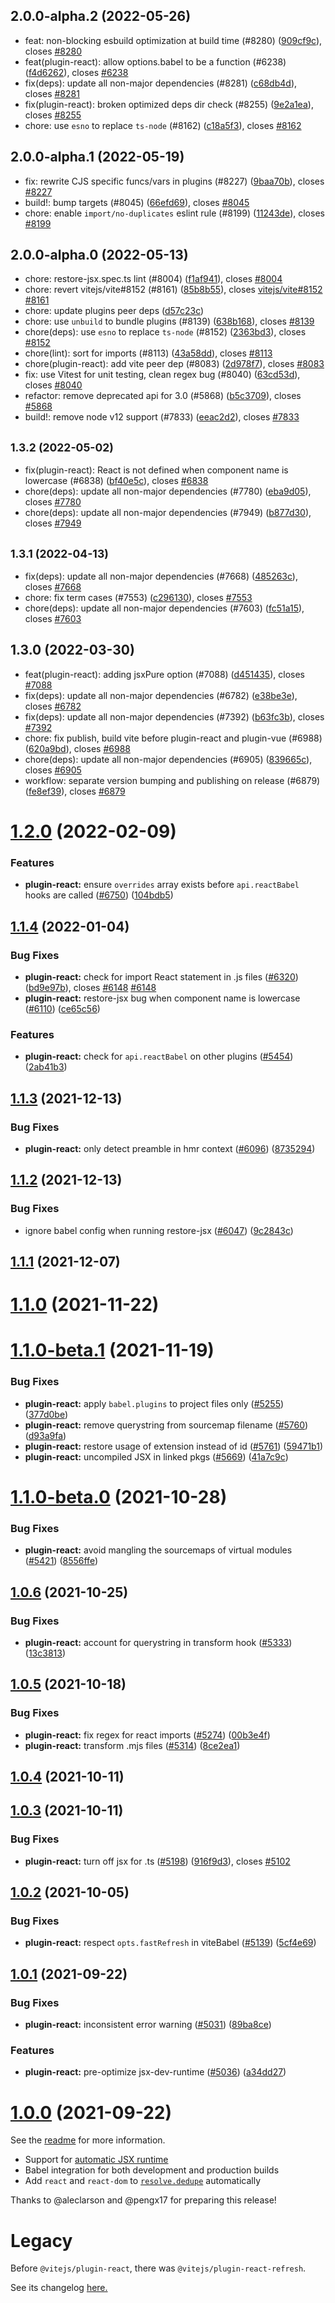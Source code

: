 ## 2.0.0-alpha.2 (2022-05-26)

* feat: non-blocking esbuild optimization at build time (#8280) ([909cf9c](https://github.com/vitejs/vite/commit/909cf9c)), closes [#8280](https://github.com/vitejs/vite/issues/8280)
* feat(plugin-react): allow options.babel to be a function (#6238) ([f4d6262](https://github.com/vitejs/vite/commit/f4d6262)), closes [#6238](https://github.com/vitejs/vite/issues/6238)
* fix(deps): update all non-major dependencies (#8281) ([c68db4d](https://github.com/vitejs/vite/commit/c68db4d)), closes [#8281](https://github.com/vitejs/vite/issues/8281)
* fix(plugin-react): broken optimized deps dir check (#8255) ([9e2a1ea](https://github.com/vitejs/vite/commit/9e2a1ea)), closes [#8255](https://github.com/vitejs/vite/issues/8255)
* chore: use `esno` to replace `ts-node` (#8162) ([c18a5f3](https://github.com/vitejs/vite/commit/c18a5f3)), closes [#8162](https://github.com/vitejs/vite/issues/8162)



## 2.0.0-alpha.1 (2022-05-19)

* fix: rewrite CJS specific funcs/vars in plugins (#8227) ([9baa70b](https://github.com/vitejs/vite/commit/9baa70b)), closes [#8227](https://github.com/vitejs/vite/issues/8227)
* build!: bump targets (#8045) ([66efd69](https://github.com/vitejs/vite/commit/66efd69)), closes [#8045](https://github.com/vitejs/vite/issues/8045)
* chore: enable `import/no-duplicates` eslint rule (#8199) ([11243de](https://github.com/vitejs/vite/commit/11243de)), closes [#8199](https://github.com/vitejs/vite/issues/8199)



## 2.0.0-alpha.0 (2022-05-13)

* chore: restore-jsx.spec.ts lint (#8004) ([f1af941](https://github.com/vitejs/vite/commit/f1af941)), closes [#8004](https://github.com/vitejs/vite/issues/8004)
* chore: revert vitejs/vite#8152 (#8161) ([85b8b55](https://github.com/vitejs/vite/commit/85b8b55)), closes [vitejs/vite#8152](https://github.com/vitejs/vite/issues/8152) [#8161](https://github.com/vitejs/vite/issues/8161)
* chore: update plugins peer deps ([d57c23c](https://github.com/vitejs/vite/commit/d57c23c))
* chore: use `unbuild` to bundle plugins (#8139) ([638b168](https://github.com/vitejs/vite/commit/638b168)), closes [#8139](https://github.com/vitejs/vite/issues/8139)
* chore(deps): use `esno` to replace `ts-node` (#8152) ([2363bd3](https://github.com/vitejs/vite/commit/2363bd3)), closes [#8152](https://github.com/vitejs/vite/issues/8152)
* chore(lint): sort for imports (#8113) ([43a58dd](https://github.com/vitejs/vite/commit/43a58dd)), closes [#8113](https://github.com/vitejs/vite/issues/8113)
* chore(plugin-react): add vite peer dep (#8083) ([2d978f7](https://github.com/vitejs/vite/commit/2d978f7)), closes [#8083](https://github.com/vitejs/vite/issues/8083)
* fix: use Vitest for unit testing, clean regex bug (#8040) ([63cd53d](https://github.com/vitejs/vite/commit/63cd53d)), closes [#8040](https://github.com/vitejs/vite/issues/8040)
* refactor: remove deprecated api for 3.0 (#5868) ([b5c3709](https://github.com/vitejs/vite/commit/b5c3709)), closes [#5868](https://github.com/vitejs/vite/issues/5868)
* build!: remove node v12 support (#7833) ([eeac2d2](https://github.com/vitejs/vite/commit/eeac2d2)), closes [#7833](https://github.com/vitejs/vite/issues/7833)



## <small>1.3.2 (2022-05-02)</small>

* fix(plugin-react): React is not defined when component name is lowercase (#6838) ([bf40e5c](https://github.com/vitejs/vite/commit/bf40e5c)), closes [#6838](https://github.com/vitejs/vite/issues/6838)
* chore(deps): update all non-major dependencies (#7780) ([eba9d05](https://github.com/vitejs/vite/commit/eba9d05)), closes [#7780](https://github.com/vitejs/vite/issues/7780)
* chore(deps): update all non-major dependencies (#7949) ([b877d30](https://github.com/vitejs/vite/commit/b877d30)), closes [#7949](https://github.com/vitejs/vite/issues/7949)



## <small>1.3.1 (2022-04-13)</small>

* fix(deps): update all non-major dependencies (#7668) ([485263c](https://github.com/vitejs/vite/commit/485263c)), closes [#7668](https://github.com/vitejs/vite/issues/7668)
* chore: fix term cases (#7553) ([c296130](https://github.com/vitejs/vite/commit/c296130)), closes [#7553](https://github.com/vitejs/vite/issues/7553)
* chore(deps): update all non-major dependencies (#7603) ([fc51a15](https://github.com/vitejs/vite/commit/fc51a15)), closes [#7603](https://github.com/vitejs/vite/issues/7603)



## 1.3.0 (2022-03-30)

* feat(plugin-react): adding jsxPure option (#7088) ([d451435](https://github.com/vitejs/vite/commit/d451435)), closes [#7088](https://github.com/vitejs/vite/issues/7088)
* fix(deps): update all non-major dependencies (#6782) ([e38be3e](https://github.com/vitejs/vite/commit/e38be3e)), closes [#6782](https://github.com/vitejs/vite/issues/6782)
* fix(deps): update all non-major dependencies (#7392) ([b63fc3b](https://github.com/vitejs/vite/commit/b63fc3b)), closes [#7392](https://github.com/vitejs/vite/issues/7392)
* chore: fix publish, build vite before plugin-react and plugin-vue (#6988) ([620a9bd](https://github.com/vitejs/vite/commit/620a9bd)), closes [#6988](https://github.com/vitejs/vite/issues/6988)
* chore(deps): update all non-major dependencies (#6905) ([839665c](https://github.com/vitejs/vite/commit/839665c)), closes [#6905](https://github.com/vitejs/vite/issues/6905)
* workflow: separate version bumping and publishing on release (#6879) ([fe8ef39](https://github.com/vitejs/vite/commit/fe8ef39)), closes [#6879](https://github.com/vitejs/vite/issues/6879)



# [1.2.0](https://github.com/vitejs/vite/compare/plugin-react@1.1.4...plugin-react@1.2.0) (2022-02-09)


### Features

* **plugin-react:** ensure `overrides` array exists before `api.reactBabel` hooks are called ([#6750](https://github.com/vitejs/vite/issues/6750)) ([104bdb5](https://github.com/vitejs/vite/commit/104bdb5b5e44e79bf3456cabe15f3753f7c1ef28))



## [1.1.4](https://github.com/vitejs/vite/compare/plugin-react@1.1.3...plugin-react@1.1.4) (2022-01-04)


### Bug Fixes

* **plugin-react:** check for import React statement in .js files ([#6320](https://github.com/vitejs/vite/issues/6320)) ([bd9e97b](https://github.com/vitejs/vite/commit/bd9e97bd1b9156059b78b531871a12f6f47c04b1)), closes [#6148](https://github.com/vitejs/vite/issues/6148) [#6148](https://github.com/vitejs/vite/issues/6148)
* **plugin-react:** restore-jsx bug when component name is lowercase ([#6110](https://github.com/vitejs/vite/issues/6110)) ([ce65c56](https://github.com/vitejs/vite/commit/ce65c567a64fad3be4209cbd1132e62e905fe349))


### Features

* **plugin-react:** check for `api.reactBabel` on other plugins ([#5454](https://github.com/vitejs/vite/issues/5454)) ([2ab41b3](https://github.com/vitejs/vite/commit/2ab41b3184d2452be4fa0b427f05c791311644aa))



## [1.1.3](https://github.com/vitejs/vite/compare/plugin-react@1.1.2...plugin-react@1.1.3) (2021-12-13)


### Bug Fixes

* **plugin-react:** only detect preamble in hmr context ([#6096](https://github.com/vitejs/vite/issues/6096)) ([8735294](https://github.com/vitejs/vite/commit/8735294055ce16308a6b8302eba4538f4a2931d0))



## [1.1.2](https://github.com/vitejs/vite/compare/plugin-react@1.1.1...plugin-react@1.1.2) (2021-12-13)


### Bug Fixes

* ignore babel config when running restore-jsx ([#6047](https://github.com/vitejs/vite/issues/6047)) ([9c2843c](https://github.com/vitejs/vite/commit/9c2843cf0506844ee32f042a04c22c440434df2a))



## [1.1.1](https://github.com/vitejs/vite/compare/plugin-react@1.1.0...plugin-react@1.1.1) (2021-12-07)



# [1.1.0](https://github.com/vitejs/vite/compare/plugin-react@1.1.0-beta.1...plugin-react@1.1.0) (2021-11-22)



# [1.1.0-beta.1](https://github.com/vitejs/vite/compare/plugin-react@1.1.0-beta.0...plugin-react@1.1.0-beta.1) (2021-11-19)


### Bug Fixes

* **plugin-react:** apply `babel.plugins` to project files only ([#5255](https://github.com/vitejs/vite/issues/5255)) ([377d0be](https://github.com/vitejs/vite/commit/377d0be5cf85a50240e160beaaafda77b7199452))
* **plugin-react:** remove querystring from sourcemap filename ([#5760](https://github.com/vitejs/vite/issues/5760)) ([d93a9fa](https://github.com/vitejs/vite/commit/d93a9fab8986f3659e79d7b0b065e99ef625a5dd))
* **plugin-react:** restore usage of extension instead of id ([#5761](https://github.com/vitejs/vite/issues/5761)) ([59471b1](https://github.com/vitejs/vite/commit/59471b186612d3da0083543e23d660747d3287f3))
* **plugin-react:** uncompiled JSX in linked pkgs ([#5669](https://github.com/vitejs/vite/issues/5669)) ([41a7c9c](https://github.com/vitejs/vite/commit/41a7c9ccfbc1a7bc60aec672056eac3966ddd036))



# [1.1.0-beta.0](https://github.com/vitejs/vite/compare/plugin-react@1.0.6...plugin-react@1.1.0-beta.0) (2021-10-28)


### Bug Fixes

* **plugin-react:** avoid mangling the sourcemaps of virtual modules ([#5421](https://github.com/vitejs/vite/issues/5421)) ([8556ffe](https://github.com/vitejs/vite/commit/8556ffe3c59952d7e64565422bf433699e97756e))



## [1.0.6](https://github.com/vitejs/vite/compare/plugin-react@1.0.5...plugin-react@1.0.6) (2021-10-25)


### Bug Fixes

* **plugin-react:** account for querystring in transform hook ([#5333](https://github.com/vitejs/vite/issues/5333)) ([13c3813](https://github.com/vitejs/vite/commit/13c381368caf8302a0c5b7cec07dfc0eb344bede))



## [1.0.5](https://github.com/vitejs/vite/compare/plugin-react@1.0.4...plugin-react@1.0.5) (2021-10-18)


### Bug Fixes

* **plugin-react:** fix regex for react imports ([#5274](https://github.com/vitejs/vite/issues/5274)) ([00b3e4f](https://github.com/vitejs/vite/commit/00b3e4fe102652b2d92e76a05e8c7a5b766b1d03))
* **plugin-react:** transform .mjs files ([#5314](https://github.com/vitejs/vite/issues/5314)) ([8ce2ea1](https://github.com/vitejs/vite/commit/8ce2ea17d51b80c660f2cdca7844d4fc6991baed))



## [1.0.4](https://github.com/vitejs/vite/compare/plugin-react@1.0.3...plugin-react@1.0.4) (2021-10-11)



## [1.0.3](https://github.com/vitejs/vite/compare/plugin-react@1.0.2...plugin-react@1.0.3) (2021-10-11)


### Bug Fixes

* **plugin-react:** turn off jsx for .ts ([#5198](https://github.com/vitejs/vite/issues/5198)) ([916f9d3](https://github.com/vitejs/vite/commit/916f9d3984d5e83f7cb869b3606a1f043a814b97)), closes [#5102](https://github.com/vitejs/vite/issues/5102)



## [1.0.2](https://github.com/vitejs/vite/compare/plugin-react@1.0.1...plugin-react@1.0.2) (2021-10-05)


### Bug Fixes

* **plugin-react:** respect `opts.fastRefresh` in viteBabel ([#5139](https://github.com/vitejs/vite/issues/5139)) ([5cf4e69](https://github.com/vitejs/vite/commit/5cf4e69cd3afc7f960e02072171c7c441747e8f0))



## [1.0.1](https://github.com/vitejs/vite/compare/plugin-react@1.0.0...plugin-react@1.0.1) (2021-09-22)


### Bug Fixes

* **plugin-react:** inconsistent error warning ([#5031](https://github.com/vitejs/vite/issues/5031)) ([89ba8ce](https://github.com/vitejs/vite/commit/89ba8cedb8636968516bc38b37e1d2d5ed6234bb))


### Features

* **plugin-react:** pre-optimize jsx-dev-runtime ([#5036](https://github.com/vitejs/vite/issues/5036)) ([a34dd27](https://github.com/vitejs/vite/commit/a34dd2725e64fedf626e23ba9ced480f5465a59b))



# [1.0.0](https://github.com/vitejs/vite/compare/plugin-react@1.0.0-beta.0...plugin-react@1.0.0) (2021-09-22)

See the [readme](https://github.com/aleclarson/vite/blob/f8129ce6e87684eb7a4edd8106351c5d98207d7b/packages/plugin-react/README.md#vitejsplugin-react-) for more information.

- Support for [automatic JSX runtime](https://github.com/alloc/vite-react-jsx)
- Babel integration for both development and production builds
- Add `react` and `react-dom` to [`resolve.dedupe`](https://vitejs.dev/config/#resolve-dedupe) automatically

Thanks to @aleclarson and @pengx17 for preparing this release!

# Legacy

Before `@vitejs/plugin-react`, there was `@vitejs/plugin-react-refresh`.

See its changelog [here.](https://github.com/vitejs/vite/blob/b9e837a2aa2c1a7a8f93d4b19df9f72fd3c6fb09/packages/plugin-react-refresh/CHANGELOG.md)

